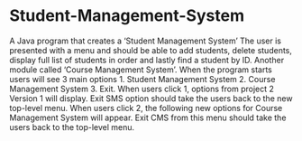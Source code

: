 # Student-Management-System
A Java program that creates a ‘Student Management System’ The user is presented with a menu and should be able to add students, delete students, display full list of students in order and lastly find a student by ID. Another module called ‘Course Management System’. When the program starts users will see 3 main options 1. Student Management System 2. Course Management System 3. Exit. When users click 1, options from project 2 Version 1 will display. Exit SMS option should take the users back to the new top-level menu. When users click 2, the following new options for Course Management System will appear. Exit CMS from this menu should take the users back to the top-level menu.
